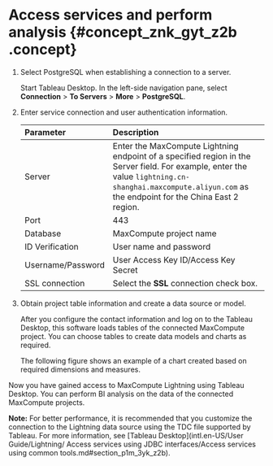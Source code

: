 # Access services and perform analysis {#concept_znk_gyt_z2b .concept}

1.  Select PostgreSQL when establishing a connection to a server.

    Start Tableau Desktop. In the left-side navigation pane, select **Connection** \> **To Servers** \> **More** \> **PostgreSQL**.

2.  Enter service connection and user authentication information.

    |Parameter|Description|
    |:--------|:----------|
    |Server|Enter the MaxCompute Lightning endpoint of a specified region in the Server field. For example, enter the value `lightning.cn-shanghai.maxcompute.aliyun.com` as the endpoint for the China East 2 region.|
    |Port|443|
    |Database|MaxCompute project name|
    |ID Verification|User name and password|
    |Username/Password|User Access Key ID/Access Key Secret|
    |SSL connection|Select the **SSL** connection check box.|

3.  Obtain project table information and create a data source or model.

    After you configure the contact information and log on to the Tableau Desktop, this software loads tables of the connected MaxCompute project. You can choose tables to create data models and charts as required.

    The following figure shows an example of a chart created based on required dimensions and measures.


Now you have gained access to MaxCompute Lightning using Tableau Desktop. You can perform BI analysis on the data of the connected MaxCompute projects.

**Note:** For better performance, it is recommended that you customize the connection to the Lightning data source using the TDC file supported by Tableau. For more information, see [Tableau Desktop](intl.en-US/User Guide/Lightning/ Access services using JDBC interfaces/Access services using common tools.md#section_p1m_3yk_z2b).

